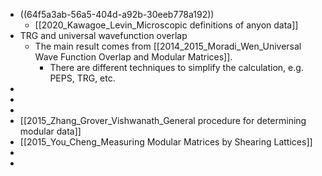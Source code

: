 - ((64f5a3ab-56a5-404d-a92b-30eeb778a192))
	- [[2020_Kawagoe_Levin_Microscopic definitions of anyon data]]
- TRG and universal wavefunction overlap
	- The main result comes from [[2014_2015_Moradi_Wen_Universal Wave Function Overlap and Modular Matrices]].
		- There are different techniques to simplify the calculation, e.g. PEPS, TRG, etc.
-
-
-
- [[2015_Zhang_Grover_Vishwanath_General procedure for determining modular data]]
- [[2015_You_Cheng_Measuring Modular Matrices by Shearing Lattices]]
-
-
